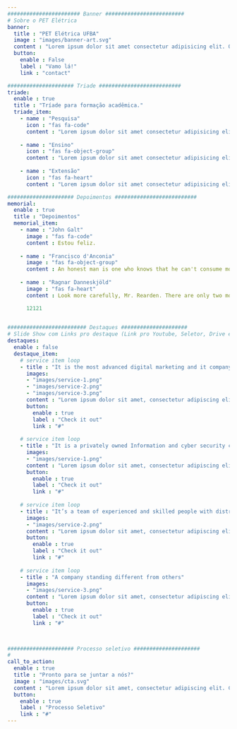 ```yaml
---
####################### Banner #########################
# Sobre o PET Elétrica
banner:
  title : "PET Elétrica UFBA"
  image : "images/banner-art.svg"
  content : "Lorem ipsum dolor sit amet consectetur adipisicing elit. Quam nihil enim maxime corporis cumque <br> totam aliquid nam sint inventore optio modi neque laborum officiis necessitatibus"
  button:
    enable : False
    label : "Vamo lá!"
    link : "contact"

##################### Triade ##########################
triade:
  enable : true
  title : "Tríade para formação acadêmica."
  triade_item:
    - name : "Pesquisa"
      icon : "fas fa-code"
      content : "Lorem ipsum dolor sit amet consectetur adipisicing elit quam nihil"
      
    - name : "Ensino"
      icon : "fas fa-object-group"
      content : "Lorem ipsum dolor sit amet consectetur adipisicing elit quam nihil"
      
    - name : "Extensão"
      icon : "fas fa-heart"
      content : "Lorem ipsum dolor sit amet consectetur adipisicing elit quam nihil"

##################### Depoimentos ##########################
memorial:
  enable : true
  title : "Depoimentos"
  memorial_item:
    - name : "John Galt"
      image : "fas fa-code"
      content : Estou feliz. 
      
    - name : "Francisco d'Anconia"
      image : "fas fa-object-group"
      content : An honest man is one who knows that he can't consume more than he has produced.
      
    - name : "Ragnar Danneskjöld"
      image : "fas fa-heart"
      content : Look more carefully, Mr. Rearden. There are only two modes of living left to us today, to be a looter who robs disarmed victims or to be a victim who works for the benefit of his own despoilers. I did not choose to be either.

      12121
      

######################### Destaques #####################
# Slide Show com Links pro destaque (Link pro Youtube, Seletor, Drive e site do Caeel)
destaques:
  enable : false
  destaque_item:
    # service item loop
    - title : "It is the most advanced digital marketing and it company."
      images:
      - "images/service-1.png"
      - "images/service-2.png"
      - "images/service-3.png"
      content : "Lorem ipsum dolor sit amet, consectetur adipiscing elit. Consequat tristique eget amet, tempus eu at consecttur. Leo facilisi nunc viverra tellus. Ac laoreet sit vel consquat. consectetur adipiscing elit. Consequat tristique eget amet, tempus eu at consecttur. Leo facilisi nunc viverra tellus. Ac laoreet sit vel consquat."
      button:
        enable : true
        label : "Check it out"
        link : "#"
        
    # service item loop
    - title : "It is a privately owned Information and cyber security company"
      images:
      - "images/service-1.png"
      content : "Lorem ipsum dolor sit amet, consectetur adipiscing elit. Consequat tristique eget amet, tempus eu at consecttur. Leo facilisi nunc viverra tellus. Ac laoreet sit vel consquat. consectetur adipiscing elit. Consequat tristique eget amet, tempus eu at consecttur. Leo facilisi nunc viverra tellus. Ac laoreet sit vel consquat."
      button:
        enable : true
        label : "Check it out"
        link : "#"
        
    # service item loop
    - title : "It’s a team of experienced and skilled people with distributions"
      images:
      - "images/service-2.png"
      content : "Lorem ipsum dolor sit amet, consectetur adipiscing elit. Consequat tristique eget amet, tempus eu at consecttur. Leo facilisi nunc viverra tellus. Ac laoreet sit vel consquat. consectetur adipiscing elit. Consequat tristique eget amet, tempus eu at consecttur. Leo facilisi nunc viverra tellus. Ac laoreet sit vel consquat."
      button:
        enable : true
        label : "Check it out"
        link : "#"
        
    # service item loop
    - title : "A company standing different from others"
      images:
      - "images/service-3.png"
      content : "Lorem ipsum dolor sit amet, consectetur adipiscing elit. Consequat tristique eget amet, tempus eu at consecttur. Leo facilisi nunc viverra tellus. Ac laoreet sit vel consquat. consectetur adipiscing elit. Consequat tristique eget amet, tempus eu at consecttur. Leo facilisi nunc viverra tellus. Ac laoreet sit vel consquat."
      button:
        enable : true
        label : "Check it out"
        link : "#"

  

##################### Processo seletivo #####################
#
call_to_action:
  enable : true
  title : "Pronto para se juntar a nós?"
  image : "images/cta.svg"
  content : "Lorem ipsum dolor sit amet, consectetur adipiscing elit. Consequat tristique eget amet, tempus eu at consecttur."
  button:
    enable : true
    label : "Processo Seletivo"
    link : "#"
---
```

